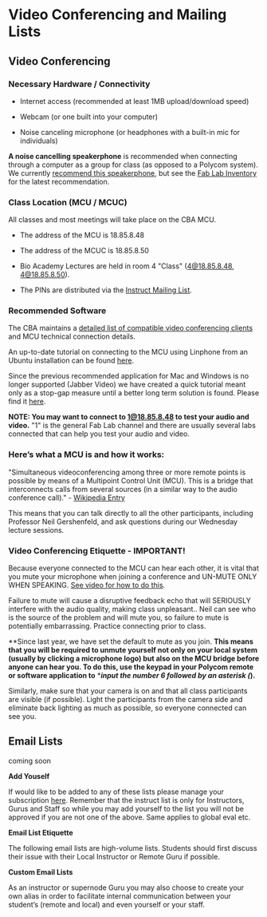 # Video Conferencing and Mailing Lists
## Video Conferencing

### Necessary Hardware / Connectivity

* Internet access (recommended at least 1MB upload/download speed)

* Webcam (or one built into your computer)

* Noise canceling microphone (or headphones with a built-in mic for individuals)

**A noise cancelling speakerphone** is recommended when connecting through a computer as a group for class (as opposed to a Polycom system). We currently [recommend this speakerphone](http://business.logitech.com/en-us/product/mobile-speakerphone-p710e-business), but see the [Fab Lab Inventory](http://fab.cba.mit.edu/about/fab/inv.html) for the latest recommendation.

### Class Location (MCU / MCUC)

All classes and most meetings will take place on the CBA MCU.

* The address of the MCU is 18.85.8.48

* The address of the MCUC is 18.85.8.50

* Bio Academy Lectures are held in room 4 "Class" (4@18.85.8.48, 4@18.85.8.50).

* The PINs are distributed via the [Instruct Mailing List](http://lists.fabcloud.io/cgi-bin/mailman/listinfo/instruct).

### Recommended Software

The CBA maintains a [detailed list of compatible video conferencing clients](http://fab.cba.mit.edu/about/video/) and MCU technical connection details.

An up-to-date tutorial on connecting to the MCU using Linphone from an Ubuntu installation can be found [here](http://beachlab.org/fab2016/video.html).

Since the previous recommended application for Mac and Windows is no longer supported (Jabber Video) we have created a quick tutorial meant only as a stop-gap measure until a better long term solution is found. Please find it [here](http://fabulabu.github.io).

**NOTE: You may want to connect to 1@18.85.8.48 to test your audio and video.** "1" is the general Fab Lab channel and there are usually several labs connected that can help you test your audio and video.

### Here’s what a MCU is and how it works:

"Simultaneous videoconferencing among three or more remote points is possible by means of a Multipoint Control Unit (MCU). This is a bridge that interconnects calls from several sources (in a similar way to the audio conference call)."  - [Wikipedia Entry](http://en.wikipedia.org/wiki/Videoconferencing#Multipoint_videoconferencing)

This means that you can talk directly to all the other participants, including Professor Neil Gershenfeld, and ask questions during our Wednesday lecture sessions.

### Video Conferencing Etiquette - IMPORTANT!

Because everyone connected to the MCU can hear each other, it is vital that you mute your microphone when joining a conference and UN-MUTE ONLY WHEN SPEAKING. [See video for how to do this](http://youtu.be/cIdom9a9dCg).

Failure to mute will cause a disruptive feedback echo that will SERIOUSLY interfere with the audio quality, making class unpleasant.. Neil can see who is the source of the problem and will mute you, so failure to mute is potentially embarrassing. Practice connecting prior to class.

**Since last year, we have set the default to mute as you join. **This means that you will be required to unmute yourself not only on your local system (usually by clicking a microphone logo) but also on the MCU bridge before anyone can hear you. To do this, use the keypad in your Polycom remote or software application to** ****input the number 6 followed by an asterisk (*).**

Similarly, make sure that your camera is on and that all class participants are visible (if possible). Light the participants from the camera side and eliminate back lighting as much as possible, so everyone connected can see you.    

## Email Lists

coming soon  

**Add Youself**

If would like to be added to any of these lists please manage your subscription [here](http://lists.fabcloud.io/cgi-bin/mailman/options/instruct). Remember that the instruct list is only for Instructors, Gurus and Staff so while you may add yourself to the list you will not be approved if you are not one of the above. Same applies to global eval etc.

**Email List Etiquette**

The following email lists are high-volume lists. Students should first discuss their issue with their Local Instructor or Remote Guru if possible.

**Custom Email Lists**

As an instructor or supernode Guru you may also choose to create your own alias in order to facilitate internal communication between your student’s (remote and local) and even yourself or your staff. 
